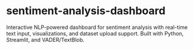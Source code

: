 # sentiment-analysis-dashboard
Interactive NLP-powered dashboard for sentiment analysis with real-time text input, visualizations, and dataset upload support. Built with Python, Streamlit, and VADER/TextBlob.
